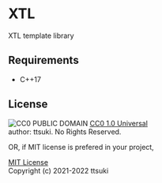 # XTL

XTL template library

## Requirements
  - C++17

## License

![CC0 PUBLIC DOMAIN](https://mirrors.creativecommons.org/presskit/buttons/88x31/svg/cc-zero.svg) 
[CC0 1.0 Universal](LICENSE.md)  
author: ttsuki. No Rights Reserved.  

OR, if MIT license is prefered in your project,

[MIT License](LICENSE.MIT.md)  
Copyright (c) 2021-2022 ttsuki  
